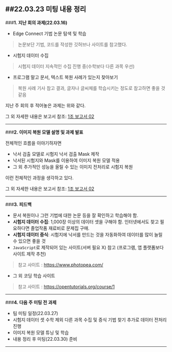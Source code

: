 ##22.03.23 미팅 내용 정리
---

###**1. 지난 회의 과제(22.03.16)**
 - Edge Connect 기법 논문 탐색 및 학습
>논문보단 기법, 코드를 작성한 깃허브나 사이트를 참고했다.

 - 시험지 데이터 수집
>시험지 데이터 지속적인 수집 진행 중(수학보다 다른 과목 우선)

 - 프로그램 말고 문서, 텍스트 복원 사례가 있는지 찾아보기
>복원 사례 기사 참고 결과, 글자나 글씨체를 학습시키는 정도로 
참고하면 좋을 것 같음

지난 주 회의 후 적어놓은 과제는 위와 같다.

그 외 자세한 내용은 보고서 참조: [1조 보고서 02](https://docs.google.com/document/d/1mv5JVcVdSMeyA6pDRN9MC4_g1zMEMJum4NabVask-7g/edit)

---

###**2. 이미지 복원 모델 설명 및 과제 발표**

전체적인 흐름을 이야기하자면

- 낙서 검출 모델로 시험지 낙서 검출 Mask 제작
- 낙서된 시험지와 Mask를 이용하여 이미지 복원 모델 적용
- 그 외 추가적인 성능을 올릴 수 있는 이미지 전처리로 시험지 복원

이런 전체적인 과정을 생각하고 있다.

그 외 자세한 내용은 보고서 참조: [1조 보고서 02](https://docs.google.com/document/d/1mv5JVcVdSMeyA6pDRN9MC4_g1zMEMJum4NabVask-7g/edit)

---

###**3. 피드백**

 - 문서 복원이나 그런 기법에 대한 논문 등을 잘 확인하고 학습해야 함.
 - **시험지 데이터 수집**: 1,000장 이상의 데이터 셋을 구해야 함.
인터넷에서도 찾고 필요하다면 졸업작품 재료비로 문제집 구매.
 - **시험지 데이터 증식**: 시험지에 낙서를 만드는 것을 자동화하여 
데이터를 많이 늘릴 수 있으면 좋을 것
 - `JavaScript`로 제작되어 있는 사이트(서버 필요 X) 참고
(프로그램, 앱 플랫폼보다 사이트 제작 추천)
> 참고 사이트 : <https://www.photopea.com/>
 - 그 외 코딩 학습 사이트
> 참고 사이트 : <https://opentutorials.org/course/1>

---

###**4. 다음 주 미팅 전 과제**

- 팀 미팅 일정(22.03.27)
- 시험지 데이터 셋 수학 제외 다른 과목 수집 및 증식 기법 찾기
추가로 데이터 전처리 진행
- 이미지 복원 모델 튜닝 및 학습
- 내용 정리 후 미팅(22.03.30) 준비

---